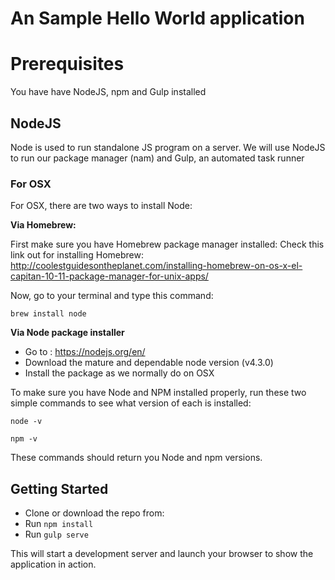 # An Sample Hello World application

# Prerequisites
You have have NodeJS, npm and Gulp installed

## NodeJS

Node is used to run standalone JS program on a server. We will use NodeJS to run our package manager (nam) and Gulp, an automated task runner

### For OSX
For OSX, there are two ways to install Node:

**Via Homebrew:**

First make sure you have Homebrew package manager installed: Check this link out for installing Homebrew: http://coolestguidesontheplanet.com/installing-homebrew-on-os-x-el-capitan-10-11-package-manager-for-unix-apps/

Now, go to your terminal and type this command:

```
brew install node
```

**Via Node package installer**

 - Go to : https://nodejs.org/en/
 - Download the mature and dependable node version (v4.3.0) 
 - Install the package as we normally do on OSX


To make sure you have Node and NPM installed properly, run these two simple commands to see what version of each is installed:

```
node -v
```
```
npm -v
```
 
These commands should return you Node and npm versions.

## Getting Started

 - Clone or download the repo from:
 - Run `npm install`
 - Run `gulp serve`

This will start a development server and launch your browser to show the application in action.
